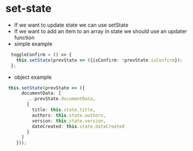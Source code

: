 # set-state

- If we want to update state we can use setState
- If we want to add an item to an array in state we should use an updater function
- simple example

```typescript
  toggleConfirm = () => {
    this.setState(prevState => ({isConfirm: !prevState.isConfirm});
  };
```

- object example

```typescript
 this.setState(prevState => ({
      documentData: [
        ...prevState.documentData,
        {
          title: this.state.title,
          authors: this.state.authors,
          version: this.state.version,
          dateCreated: this.state.dateCreated
        }
      ]
    }));
```
